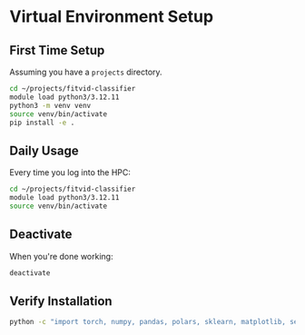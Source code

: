 # Virtual Environment Setup

## First Time Setup

Assuming you have a `projects` directory.

```bash
cd ~/projects/fitvid-classifier
module load python3/3.12.11
python3 -m venv venv
source venv/bin/activate
pip install -e .
```

## Daily Usage

Every time you log into the HPC:

```bash
cd ~/projects/fitvid-classifier
module load python3/3.12.11
source venv/bin/activate
```

## Deactivate

When you're done working:

```bash
deactivate
```

## Verify Installation

```bash
python -c "import torch, numpy, pandas, polars, sklearn, matplotlib, seaborn; print('All packages work!')"
```
